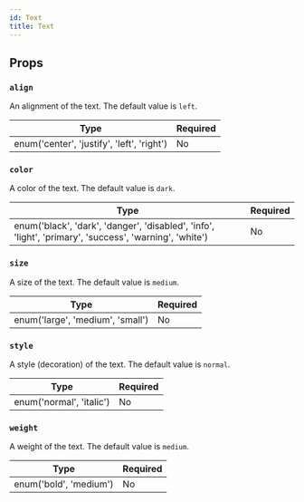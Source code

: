 ```yaml
---
id: Text
title: Text
---
```


## Props

### `align`

An alignment of the text. The default value is `left`.

| Type                                       | Required |
| -------------------------------------------| -------- |
| enum('center', 'justify', 'left', 'right') | No       |

### `color`

A color of the text. The default value is `dark`.

| Type                                                                                                   | Required |
| -------------------------------------------------------------------------------------------------------| -------- |
| enum('black', 'dark', 'danger', 'disabled', 'info', 'light', 'primary', 'success', 'warning', 'white') | No       |

### `size`

A size of the text. The default value is `medium`.

| Type                             | Required |
| ---------------------------------| -------- |
| enum('large', 'medium', 'small') | No       |

### `style`

A style (decoration) of the text. The default value is `normal`.

| Type                     | Required |
| -------------------------| -------- |
| enum('normal', 'italic') | No       |

### `weight`

A weight of the text. The default value is `medium`.

| Type                   | Required |
| -----------------------| -------- |
| enum('bold', 'medium') | No       |
